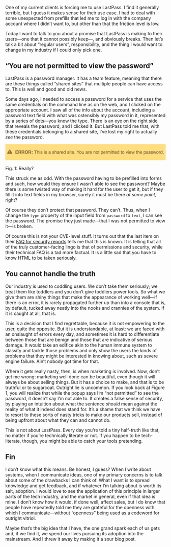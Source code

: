 One of my current clients is forcing me to use LastPass. I find it generally
terrible, but I guess it makes sense for their use case. I had to deal with
some unexpected from prefills that led me to log in with the company account
where I didn’t want to, but other than that the friction level is low.

Today I want to talk to you about a promise that LastPass is making to their
users—one that it cannot possibly keep—, and obviously breaks. Then let’s talk
a bit about “regular users”, responsibility, and the thing I would want to
change in my industry if I could only pick one.

## “You are not permitted to view the password”

LastPass is a password manager. It has a team feature, meaning that there are
these things called “shared sites” that multiple people can have access to.
This is well and good and old news.

Some days ago, I needed to access a password for a service that uses the same
credentials on the command line as on the web, and I clicked on the appropriate
account. I saw all of the info about the account, including a password text
field with what was ostensibly my password in it, represented by a series of
dots—you know the type. There is an eye on the right side that reveals the
password, and I clicked it. But LastPass told me that, with these credentials
belonging to a shared site, I’ve lost my right to actually _see_ the password.

![](/assets/popup.png)
<div class="figure-label">Fig. 1: Really?</div>

This struck me as odd. With the password having to be prefilled into forms and
such, how would they ensure I wasn’t able to see the password? Maybe there is
some twisted way of making it hard for the user to get it, but if they fill it
into text fields in my browser, surely it must be there _at some point_, right?

Of course they don’t protect that password. They can’t. Thus, when I change the
`type` property of the input field from `password` to `text`, I can see the
password. The promise they just made—that I was not permitted to view it—is
broken.

Of course this is not your CVE-level stuff. It turns out that the last item on
their [FAQ for security reports](https://lastpass.com/support_security.php#securityfaqs)
tells me that this is known. It is telling that all of the truly
customer-facing lingo is that of permissions and security, while their
technical FAQ is a tad more factual. It is a little sad that you have to
know HTML to be taken seriously.

## You cannot handle the truth

Our industry is used to coddling users. We don’t take them seriously; we treat
them like toddlers and you don’t give toddlers power tools. So what we give
them are shiny things that make the appearance of working well—if there is an
error, it is rarely propagated further up than into a console that is, by
default, tucked away neatly into the nooks and crannies of the system. If it is
caught at all, that is.

This is a decision that I find regrettable, because it is not empowering to the
user, quite the opposite. But it is understandable, at least: we are faced with
an onslaught of errors every day, and sometimes it is hard to differentiate
between those that are benign and those that are indicative of serious damage.
It would take an edifice akin to the human immune system to classify and tackle
those problems and only show the users the kinds of problems that they might be
interested in knowing about, such as severe engine failure. Ain’t nobody got
time for that.

Where it gets really nasty, then, is when marketing is involved. Now, don’t get
me wrong: marketing well done can be beautiful, even though it will always be
about selling things. But it has a choice to make, and that is to be truthful or
to sugarcoat. Outright lie is uncommon. If you look back at Figure 1, you will
realize that while the popup says I’m “not permitted” to see the password, it
doesn’t say I’m not able to. It creates a false sense of security, by playing
an intuition about what the sentence _should_ mean against the reality of what
it indeed does stand for. It’s a shame that we think we have to resort to these
sorts of nasty tricks to make our products sell, instead of being upfront about
what they can and cannot do.

This is not about LastPass. Every day you’re told a tiny half-truth like that,
no matter if you’re technically literate or not. If you happen to be
tech-literate, though, you might be able to catch your tools pretending.

## Fin

I don’t know what this means. Be honest, I guess? When I write about systems,
when I communicate ideas, one of my primary concerns is to talk about some of
the drawbacks I can think of. What I want is to spread knowledge and get
feedback, and if whatever I’m talking about is worth its salt, adoption. I
would love to see the application of this principle in larger parts of the
tech industry, and the market in general, even if that idea is mine. I don’t
know how it would, if done well, affect sales, but I do know that people have
repeatedly told me they are grateful for the openness with which I
communicate—without “openness” being used as a codeword for outright vitriol.

Maybe that’s the big idea that I have, the one grand spark each of us gets and,
if we find it, we spend our lives pursuing its adoption into the mainstream.
And I threw it away by making it a sour blog post.
